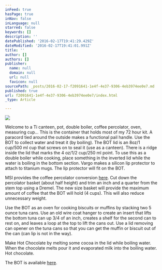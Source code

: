 ```yaml
---
inFeed: true
hasPage: true
inNav: false
inLanguage: null
starred: false
keywords: []
description: ''
datePublished: '2016-02-17T19:41:29.429Z'
dateModified: '2016-02-17T19:41:01.991Z'
title: ''
author: []
authors: []
publisher:
  name: null
  domain: null
  url: null
  favicon: null
sourcePath: _posts/2016-02-17-f2091641-1e4f-4e37-9306-4eb3974ee0e7.md
published: true
url: f2091641-1e4f-4e37-9306-4eb3974ee0e7/index.html
_type: Article

---
```

![](https://the-grid-user-content.s3-us-west-2.amazonaws.com/d767d976-bfd8-4118-8645-dfe9fbdcda30.png)

Welcome to a Ti canteen, pot, double boiler, coffee percolator, oven, measuring cup...
This is the container that holds most of my 72 hour kit. A paracord tied around the outside makes a functional pail handle. Use the BOT to collect water and treat it (by boiling). The BOT lid is an 8oz/1 cup/500 ml cup that screws on to seal it (use as a canteen). There is a ridge inside the lid that marks the 4 oz/1/2 cup/250 ml point. To use this as a double boiler while cooking, place something in the inverted lid while the water is boiling in the bottom section. Vargo makes a silicon lip protector to attach to titanium mugs. The lip protector will fit on the BOT. 

MSI provides the coffee percolator conversion [here][0].  Cut down the percolator basket (about half height) and trim an inch and a quarter from the stem top using a Dremel. The new size basket will provide the maximum amount of coffee that the BOT will hold (4 cups). This will also reduce unnecessary weight. 

Use the BOT as an oven for cooking biscuits or muffins by stacking two 5 ounce tuna cans. Use an old wire coat hanger to create an insert that lifts the bottom tuna can up 3/4 of an inch, creates a shelf for the second can to rest on, and leaves a loop at the top to lift the cans out. Use a lid removing can opener on the tuna cans so that you can get the muffin or biscuit out of the can (can lip is not in the way). 

Make Hot Chocolate by melting some cocoa in the lid while boiling water. When the chocolate melts pour it and evaporated milk into the boiling water. Hot chocolate. 

The BOT is available [here][1].

[0]: http://www.amazon.com/GSI-15000-Percolator-Insert/dp/B0002YSRHW
[1]: http://www.vargooutdoors.com/titanium-bot-bottle-pot.html#.VsTEMMeFl0c